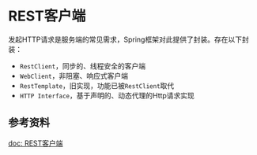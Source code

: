 # REST客户端

发起HTTP请求是服务端的常见需求，Spring框架对此提供了封装。存在以下封装：

- `RestClient`，同步的、线程安全的客户端
- `WebClient`，非阻塞、响应式客户端
- `RestTemplate`，旧实现，功能已被`RestClient`取代
- `HTTP Interface`，基于声明的、动态代理的Http请求实现

## 参考资料

[doc: REST客户端](https://docs.spring.io/spring-framework/reference/integration/rest-clients.html)

